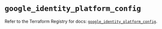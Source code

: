# `google_identity_platform_config`

Refer to the Terraform Registry for docs: [`google_identity_platform_config`](https://registry.terraform.io/providers/hashicorp/google/6.32.0/docs/resources/identity_platform_config).
